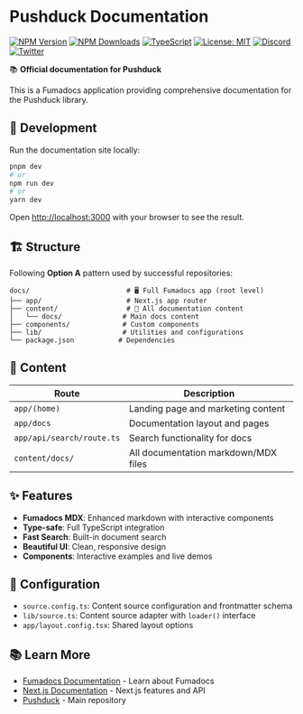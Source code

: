 # Pushduck Documentation

[![NPM Version](https://img.shields.io/npm/v/pushduck?style=flat&colorA=18181B&colorB=374151)](https://www.npmjs.com/package/pushduck)
[![NPM Downloads](https://img.shields.io/npm/dm/pushduck?style=flat&colorA=18181B&colorB=374151)](https://www.npmjs.com/package/pushduck)
[![TypeScript](https://img.shields.io/badge/TypeScript-Ready-blue?style=flat&colorA=18181B&colorB=3178C6)](https://www.typescriptlang.org/)
[![License: MIT](https://img.shields.io/badge/License-MIT-yellow?style=flat&colorA=18181B&colorB=F59E0B)](https://opensource.org/licenses/MIT)
[![Discord](https://img.shields.io/badge/Discord-Join%20Community-7289DA?style=flat&colorA=18181B&colorB=7289DA)](https://discord.gg/pushduck)
[![Twitter](https://img.shields.io/badge/Twitter-Share%20on%20Twitter-1DA1F2?style=flat&colorA=18181B&colorB=1DA1F2)](https://twitter.com/intent/tweet?text=Just%20discovered%20%40pushduck%20-%20the%20fastest%20way%20to%20add%20file%20uploads%20to%20any%20web%20app!%20🦆%20https%3A//github.com/abhay-ramesh/pushduck)

📚 **Official documentation for Pushduck**

This is a Fumadocs application providing comprehensive documentation for the Pushduck library.

## 🚀 Development

Run the documentation site locally:

```bash
pnpm dev
# or
npm run dev
# or
yarn dev
```

Open <http://localhost:3000> with your browser to see the result.

## 🏗️ Structure

Following **Option A** pattern used by successful repositories:

```
docs/                        # 🖥️ Full Fumadocs app (root level)
├── app/                     # Next.js app router
├── content/                 # 📝 All documentation content
│   └── docs/               # Main docs content
├── components/             # Custom components
├── lib/                    # Utilities and configurations
└── package.json           # Dependencies
```

## 📝 Content

| Route                     | Description                                            |
| ------------------------- | ------------------------------------------------------ |
| `app/(home)`              | Landing page and marketing content                     |
| `app/docs`                | Documentation layout and pages                         |
| `app/api/search/route.ts` | Search functionality for docs                          |
| `content/docs/`           | All documentation markdown/MDX files                   |

## ✨ Features

- **Fumadocs MDX**: Enhanced markdown with interactive components
- **Type-safe**: Full TypeScript integration
- **Fast Search**: Built-in document search
- **Beautiful UI**: Clean, responsive design
- **Components**: Interactive examples and live demos

## 🔧 Configuration

- `source.config.ts`: Content source configuration and frontmatter schema
- `lib/source.ts`: Content source adapter with `loader()` interface
- `app/layout.config.tsx`: Shared layout options

## 📚 Learn More

- [Fumadocs Documentation](https://fumadocs.dev) - Learn about Fumadocs
- [Next.js Documentation](https://nextjs.org/docs) - Next.js features and API
- [Pushduck](https://github.com/yourusername/pushduck) - Main repository
